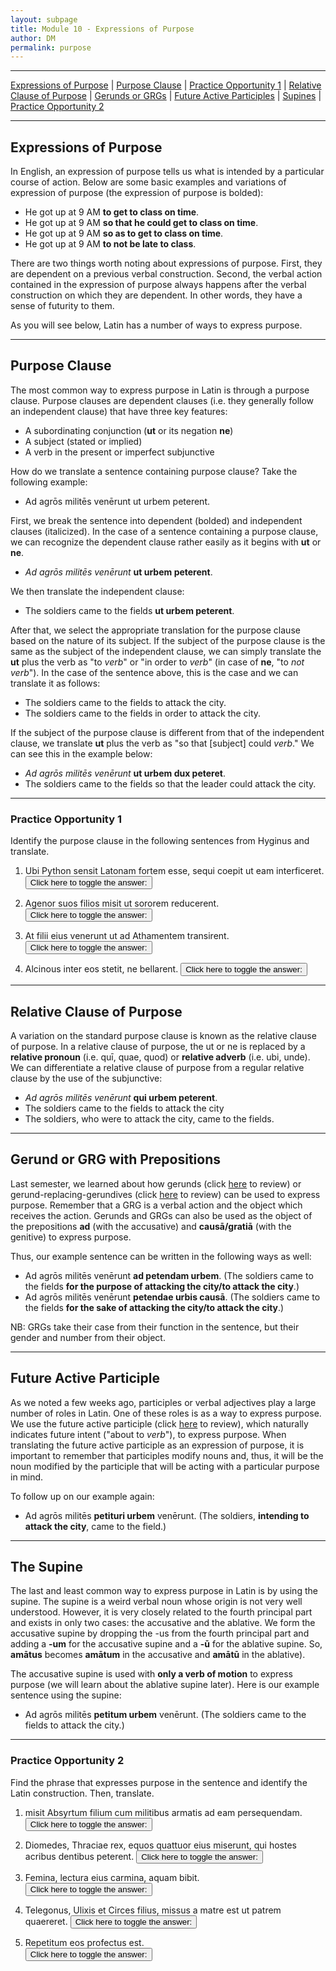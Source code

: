 ```yaml
---
layout: subpage
title: Module 10 - Expressions of Purpose
author: DM
permalink: purpose
---
```


***

[Expressions of Purpose](#expressions-of-purpose) \| [Purpose Clause](#purpose-clause) \| [Practice Opportunity 1](#practice-opportunity-1) \| [Relative Clause of Purpose](#relative-clause-of-purpose) \| [Gerunds or GRGs](#gerund-or-grg-with-prepositions) \| [Future Active Participles](#future-active-participle) \| [Supines](#the-supine) \| [Practice Opportunity 2](#practice-opportunity-2)

***

## Expressions of Purpose

In English, an expression of purpose tells us what is intended by a particular course of action. Below are some basic examples and variations of expression of purpose (the expression of purpose is bolded):

- He got up at 9 AM **to get to class on time**.
- He got up at 9 AM **so that he could get to class on time**.
- He got up at 9 AM **so as to get to class on time**.
- He got up at 9 AM **to not be late to class**.

There are two things worth noting about expressions of purpose. First, they are dependent on a previous verbal construction. Second, the verbal action contained in the expression of purpose always happens after the verbal construction on which they are dependent. In other words, they have a sense of futurity to them.

As you will see below, Latin has a number of ways to express purpose.  

***

## Purpose Clause

The most common way to express purpose in Latin is through a purpose clause. Purpose clauses are dependent clauses (i.e. they generally follow an independent clause) that have three key features:

- A subordinating conjunction (**ut** or its negation **ne**)
- A subject (stated or implied)
- A verb in the present or imperfect subjunctive

How do we translate a sentence containing purpose clause? Take the following example:

- Ad agrōs militēs venērunt ut urbem peterent.

First, we break the sentence into dependent (bolded) and independent clauses (italicized). In the case of a sentence containing a purpose clause, we can recognize the dependent clause rather easily as it begins with **ut** or **ne**.

- *Ad agrōs militēs venērunt* **ut urbem peterent**.

We then translate the independent clause:

- The soldiers came to the fields **ut urbem peterent**.

After that, we select the appropriate translation for the purpose clause based on the nature of its subject. If the subject of the purpose clause is the same as the subject of the independent clause, we can simply translate the **ut** plus the verb as "to *verb*" or "in order to *verb*" (in case of **ne**, "to *not verb*"). In the case of the sentence above, this is the case and we can translate it as follows:

- The soldiers came to the fields to attack the city.
- The soldiers came to the fields in order to attack the city.

If the subject of the purpose clause is different from that of the independent clause, we translate **ut** plus the verb as "so that [subject] could *verb*." We can see this in the example below:

- *Ad agrōs militēs venērunt* **ut urbem dux peteret**.
- The soldiers came to the fields so that the leader could attack the city.

***

### Practice Opportunity 1

Identify the purpose clause in the following sentences from Hyginus and translate.

1. Ubi Python sensit Latonam fortem esse, sequi coepit ut eam interficeret.   
<button onclick="toggleDisplay('prac1')">Click here to toggle the answer:</button> <span style="display: none;" id="prac1">"ut eam inteficeret; When Python understood that Lato was strong, he began to follow her in order to kill her."</span>

2. Agenor suos filios misit ut sororem reducerent.   
<button onclick="toggleDisplay('prac2')">Click here to toggle the answer:</button> <span style="display: none;" id="prac2">"ut sororem reducerent; Agenor sent his own sons to bring back their sister."</span>

3. At filii eius venerunt ut ad Athamentem transirent.   
<button onclick="toggleDisplay('prac3')">Click here to toggle the answer:</button> <span style="display: none;" id="prac3">"ut ad Athamentem transirent; But his brothers came so that they could cross over to Athamas."</span>

4. Alcinous inter eos stetit, ne bellarent.
<button onclick="toggleDisplay('prac4')">Click here to toggle the answer:</button> <span style="display: none;" id="prac4">"ne bellarent; Alcinous stood between them so that they not go to war."</span>

***

## Relative Clause of Purpose

A variation on the standard purpose clause is known as the relative clause of purpose. In a relative clause of purpose, the ut or ne is replaced by a **relative pronoun** (i.e. quī, quae, quod) or **relative adverb** (i.e. ubi, unde). We can differentiate a relative clause of purpose from a regular relative clause by the use of the subjunctive:

- *Ad agrōs militēs venērunt* **qui urbem peterent**.
- The soldiers came to the fields to attack the city
- The soldiers, who were to attack the city, came to the fields.

***

## Gerund or GRG with Prepositions

Last semester, we learned about how gerunds (click [here](https://libatique.info/LATN101-F19/notes/4-verbal-nouns-and-adjs/#gerunds) to review) or gerund-replacing-gerundives (click [here](https://libatique.info/LATN101-F19/notes/4-verbal-nouns-and-adjs/#grgs-gerund-replacing-gerundives) to review) can be used to express purpose. Remember that a GRG is a verbal action and the object which receives the action. Gerunds and GRGs can also be used as the object of the prepositions **ad** (with the accusative) and **causā/gratiā** (with the genitive) to express purpose.

Thus, our example sentence can be written in the following ways as well:

- Ad agrōs militēs venērunt **ad petendam urbem**. (The soldiers came to the fields **for the purpose of attacking the city/to attack the city**.)
- Ad agrōs militēs venērunt **petendae urbis causā**. (The soldiers came to the fields **for the sake of attacking the city/to attack the city**.)

NB: GRGs take their case from their function in the sentence, but their gender and number from their object.

***

## Future Active Participle

As we noted a few weeks ago, participles or verbal adjectives play a large number of roles in Latin. One of these roles is as a way to express purpose. We use the future active participle (click [here](https://libatique.info/LATN102-S20/participles#future-active-participle) to review), which naturally indicates future intent ("about to *verb*"), to express purpose. When translating the future active participle as an expression of purpose, it is important to remember that participles modify nouns and, thus, it will be the noun modified by the participle that will be acting with a particular purpose in mind.

To follow up on our example again:

- Ad agrōs militēs **petituri urbem** venērunt. (The soldiers, **intending to attack the city**, came to the field.)

***

## The Supine

The last and least common way to express purpose in Latin is by using the supine. The supine is a weird verbal noun whose origin is not very well understood. However, it is very closely related to the fourth principal part and exists in only two cases: the accusative and the ablative. We form the accusative supine by dropping the -us from the fourth principal part and adding a **-um** for the accusative supine and a **-ū** for the ablative supine. So, **amātus** becomes **amātum** in the accusative and **amātū** in the ablative).

The accusative supine is used with **only a verb of motion** to express purpose (we will learn about the ablative supine later). Here is our example sentence using the supine:

- Ad agrōs militēs **petitum urbem** venērunt. (The soldiers came to the fields to attack the city.)

***

### Practice Opportunity 2

Find the phrase that expresses purpose in the sentence and identify the Latin construction. Then, translate.

1. misit Absyrtum filium cum militibus armatis ad eam persequendam.   
<button onclick="toggleDisplay('prac5')">Click here to toggle the answer:</button> <span style="display: none;" id="prac5">"ad eam persequendam; GRG with preposition; He sent Absyrtus, his son, with armed soldiers to attack her."</span>

2. Diomedes, Thraciae rex, equos quattuor eius miserunt, qui hostes acribus dentibus peterent.
<button onclick="toggleDisplay('prac6')">Click here to toggle the answer:</button> <span style="display: none;" id="prac6">"qui hostes acribus dentibus peterent; relative clause of purpose; Diomedes, the king of Thraces, sent his four horses to attack the enemies with their sharp teeth."</span>

3. Femina, lectura eius carmina, aquam bibit.
<button onclick="toggleDisplay('prac7')">Click here to toggle the answer:</button> <span style="display: none;" id="prac7">"lectura eius carmina; future active participle; The woman, about/in order to recite her song, drinks water."</span>

4. Telegonus, Ulixis et Circes filius, missus a matre est ut patrem quaereret.
<button onclick="toggleDisplay('prac8')">Click here to toggle the answer:</button> <span style="display: none;" id="prac8">"ut genitorem quaereret; purpose clause; Telegonus, the son of Odysseus and Circe, was sent by his mother to find his father."</span>

5. Repetitum eos profectus est.   
<button onclick="toggleDisplay('prac9')">Click here to toggle the answer:</button> <span style="display: none;" id="prac9">"repetitum eos; supine; He set out to find them."</span>
